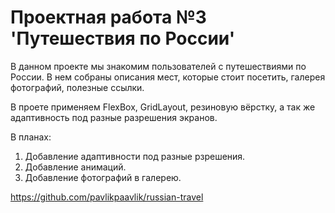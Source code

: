 # **Проектная работа №3 'Путешествия по России'**

В данном проекте мы знакомим пользователей с путешествиями
по России. В нем собраны описания мест, которые стоит посетить,
галерея фотографий, полезные ссылки.

В проете применяем FlexBox, GridLayout, резиновую вёрстку,
а так же адаптивность под разные разрешения экранов.

В планах:
1. Добавление адаптивности под разные рзрешения.
2. Добавление анимаций.
3. Добавление фотографий в галерею.

https://github.com/pavlikpaavlik/russian-travel